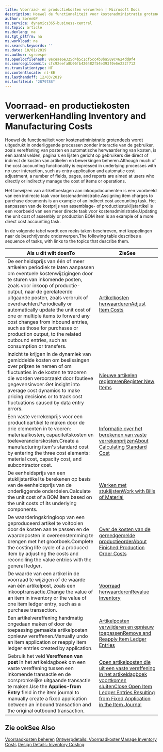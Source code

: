 ```yaml
---
title: Voorraad- en productiekosten verwerken | Microsoft Docs
description: Hoewel de functionaliteit voor kostenadministratie grotendeels wordt uitgedrukt in onderliggende processen zonder interactie van de gebruiker, zoals vereffening van posten en automatische herwaardering van kosten, is een aantal velden, pagina's en lijsten gericht op gebruikers die direct of indirect de kosten van artikelen en bewerkingen beheren.
author: SorenGP
ms.service: dynamics365-business-central
ms.topic: article
ms.devlang: na
ms.tgt_pltfrm: na
ms.workload: na
ms.search.keywords: ''
ms.date: 10/01/2019
ms.author: sgroespe
ms.openlocfilehash: 8eceae6e325d4b5c1cf5cc4b0ba509c4624dd9f4
ms.sourcegitcommit: cfc92eefa8b06fb426482f54e393f0e6e222f712
ms.translationtype: HT
ms.contentlocale: nl-BE
ms.lasthandoff: 12/03/2019
ms.locfileid: "2879788"
---
```

# <a name="handling-inventory-and-manufacturing-costs"></a><span data-ttu-id="273ce-103">Voorraad- en productiekosten verwerken</span><span class="sxs-lookup"><span data-stu-id="273ce-103">Handling Inventory and Manufacturing Costs</span></span>
<span data-ttu-id="273ce-104">Hoewel de functionaliteit voor kostenadministratie grotendeels wordt uitgedrukt in onderliggende processen zonder interactie van de gebruiker, zoals vereffening van posten en automatische herwaardering van kosten, is een aantal velden, pagina's en lijsten gericht op gebruikers die direct of indirect de kosten van artikelen en bewerkingen beheren.</span><span class="sxs-lookup"><span data-stu-id="273ce-104">Although much of the cost accounting functionality is expressed in underlying processes with no user interaction, such as entry application and automatic cost adjustment, a number of fields, pages, and reports are aimed at users who directly or indirectly manage the cost of items or operations.</span></span>  

 <span data-ttu-id="273ce-105">Het toewijzen van artikeltoeslagen aan inkoopdocumenten is een voorbeeld van een indirecte taak voor kostenadministratie.</span><span class="sxs-lookup"><span data-stu-id="273ce-105">Assigning item charges to purchase documents is an example of an indirect cost accounting task.</span></span> <span data-ttu-id="273ce-106">Het aanpassen van de kostprijs van assemblage- of productiestuklijstartikel is een voorbeeld van een meer directe taak voor kostenadministratie.</span><span class="sxs-lookup"><span data-stu-id="273ce-106">Updating the unit cost of assembly or production BOM item is an example of a more direct cost accounting task.</span></span>  

 <span data-ttu-id="273ce-107">In de volgende tabel wordt een reeks taken beschreven, met koppelingen naar de beschrijvende onderwerpen.</span><span class="sxs-lookup"><span data-stu-id="273ce-107">The following table describes a sequence of tasks, with links to the topics that describe them.</span></span>   

|<span data-ttu-id="273ce-108">**Als u dit wilt doen**</span><span class="sxs-lookup"><span data-stu-id="273ce-108">**To**</span></span>|<span data-ttu-id="273ce-109">**Zie**</span><span class="sxs-lookup"><span data-stu-id="273ce-109">**See**</span></span>|  
|------------|-------------|  
|<span data-ttu-id="273ce-110">De eenheidsprijs van één of meer artikelen periodiek te laten aanpassen om eventuele kostenwijzigingen door te sturen van inkomende posten, zoals voor inkoop of productie-output, naar de gerelateerde uitgaande posten, zoals verbruik of overdrachten.</span><span class="sxs-lookup"><span data-stu-id="273ce-110">Periodically or automatically update the unit cost of one or multiple items to forward any cost changes from inbound entries, such as those for purchases or production output, to the related outbound entries, such as consumption or transfers.</span></span>|[<span data-ttu-id="273ce-111">Artikelkosten herwaarderen</span><span class="sxs-lookup"><span data-stu-id="273ce-111">Adjust Item Costs</span></span>](inventory-how-adjust-item-costs.md)|  
|<span data-ttu-id="273ce-112">Inzicht te krijgen in de dynamiek van gemiddelde kosten om beslissingen over prijzen te nemen of om fluctuaties in de kosten te traceren die worden veroorzaakt door foutieve gegevensinvoer.</span><span class="sxs-lookup"><span data-stu-id="273ce-112">Get insight into average cost dynamics to make pricing decisions or to track cost fluctuations caused by data entry errors.</span></span>|[<span data-ttu-id="273ce-113">Nieuwe artikelen registreren</span><span class="sxs-lookup"><span data-stu-id="273ce-113">Register New Items</span></span>](inventory-how-register-new-items.md)|  
|<span data-ttu-id="273ce-114">Een vaste verrekenprijs voor een productieartikel te maken door de drie elementen in te voeren: materiaalkosten, capaciteitskosten en toeleverancierskosten.</span><span class="sxs-lookup"><span data-stu-id="273ce-114">Create a manufacturing item's standard cost by entering the three cost elements: material cost, capacity cost, and subcontractor cost.</span></span>|[<span data-ttu-id="273ce-115">Informatie over het berekenen van vaste verrekenprijzen</span><span class="sxs-lookup"><span data-stu-id="273ce-115">About Calculating Standard Cost</span></span>](finance-about-calculating-standard-cost.md)|  
|<span data-ttu-id="273ce-116">De eenheidsprijs van een stuklijstartikel te berekenen op basis van de eenheidsprijs van de onderliggende onderdelen.</span><span class="sxs-lookup"><span data-stu-id="273ce-116">Calculate the unit cost of a BOM item based on the unit costs of its underlying components.</span></span>|[<span data-ttu-id="273ce-117">Werken met stuklijsten</span><span class="sxs-lookup"><span data-stu-id="273ce-117">Work with Bills of Material</span></span>](inventory-how-work-BOMs.md)|  
|<span data-ttu-id="273ce-118">De waarderingskringloop van een geproduceerd artikel te voltooien door de kosten aan te passen en de waardeposten in overeenstemming te brengen met het grootboek.</span><span class="sxs-lookup"><span data-stu-id="273ce-118">Complete the costing life cycle of a produced item by adjusting the costs and reconciling the value entries with the general ledger.</span></span>|[<span data-ttu-id="273ce-119">Over de kosten van de gereedgemelde productieorder</span><span class="sxs-lookup"><span data-stu-id="273ce-119">About Finished Production Order Costs</span></span>](finance-about-finished-production-order-costs.md)|  
|<span data-ttu-id="273ce-120">De waarde van een artikel in de voorraad te wijzigen of de waarde van één artikelpost, zoals een inkooptransactie.</span><span class="sxs-lookup"><span data-stu-id="273ce-120">Change the value of an item in inventory or the value of one item ledger entry, such as a purchase transaction.</span></span>|[<span data-ttu-id="273ce-121">Voorraad herwaarderen</span><span class="sxs-lookup"><span data-stu-id="273ce-121">Revalue Inventory</span></span>](inventory-how-revalue-inventory.md)|
|<span data-ttu-id="273ce-122">Een artikelvereffening handmatig ongedaan maken of door de toepassing gemaakte artikelposten opnieuw vereffenen.</span><span class="sxs-lookup"><span data-stu-id="273ce-122">Manually undo an item application or reapply item ledger entries created by application.</span></span>|[<span data-ttu-id="273ce-123">Artikelposten verwijderen en opnieuw toepassen</span><span class="sxs-lookup"><span data-stu-id="273ce-123">Remove and Reapply Item Ledger Entries</span></span>](finance-how-to-remove-and-reapply-item-entries.md)|  
|<span data-ttu-id="273ce-124">Gebruik het veld **Vereffenen van post** in het artikeldagboek om een vaste vereffening tussen een inkomende transactie en de oorspronkelijke uitgaande transactie te maken.</span><span class="sxs-lookup"><span data-stu-id="273ce-124">Use the **Applies-from Entry** field in the item journal to manually create a fixed application between an inbound transaction and the original outbound transaction.</span></span>|[<span data-ttu-id="273ce-125">Open artikelposten die uit een vaste vereffening in het artikeldagboek voortkomen sluiten</span><span class="sxs-lookup"><span data-stu-id="273ce-125">Close Open Item Ledger Entries Resulting from Fixed Application in the Item Journal</span></span>](finance-how-to-close-open-item-ledger-entries-resulting-from-fixed-application-in-the-item-journal.md)|  

## <a name="see-also"></a><span data-ttu-id="273ce-126">Zie ook</span><span class="sxs-lookup"><span data-stu-id="273ce-126">See Also</span></span>  
<span data-ttu-id="273ce-127">[Voorraadkosten beheren](finance-manage-inventory-costs.md)
[Ontwerpdetails: Voorraadkosten](design-details-inventory-costing.md)</span><span class="sxs-lookup"><span data-stu-id="273ce-127">[Manage Inventory Costs](finance-manage-inventory-costs.md)
[Design Details: Inventory Costing](design-details-inventory-costing.md)</span></span>
